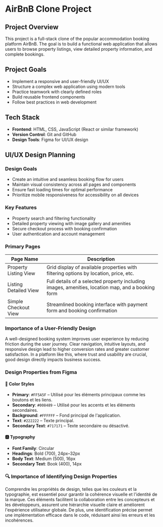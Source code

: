 # AirBnB Clone Project

## Project Overview

This project is a full-stack clone of the popular accommodation booking platform AirBnB. The goal is to build a functional web application that allows users to browse property listings, view detailed property information, and complete bookings.

## Project Goals

- Implement a responsive and user-friendly UI/UX
- Structure a complex web application using modern tools
- Practice teamwork with clearly defined roles
- Build reusable frontend components
- Follow best practices in web development

## Tech Stack

- **Frontend**: HTML, CSS, JavaScript (React or similar framework)
- **Version Control**: Git and GitHub
- **Design Tools**: Figma for UI/UX design


## UI/UX Design Planning

### Design Goals

- Create an intuitive and seamless booking flow for users
- Maintain visual consistency across all pages and components
- Ensure fast loading times for optimal performance
- Prioritize mobile responsiveness for accessibility on all devices

### Key Features

- Property search and filtering functionality
- Detailed property viewing with image gallery and amenities
- Secure checkout process with booking confirmation
- User authentication and account management

### Primary Pages

| Page Name               | Description                                                                 |
|-------------------------|-----------------------------------------------------------------------------|
| Property Listing View   | Grid display of available properties with filtering options by location, price, etc. |
| Listing Detailed View   | Full details of a selected property including images, amenities, location map, and a booking form |
| Simple Checkout View    | Streamlined booking interface with payment form and booking confirmation |

### Importance of a User-Friendly Design

A well-designed booking system improves user experience by reducing friction during the user journey. Clear navigation, intuitive layouts, and responsive design lead to higher conversion rates and greater customer satisfaction. In a platform like this, where trust and usability are crucial, good design directly impacts business success.


### Design Properties from Figma

#### 🎨 Color Styles

- **Primary**: `#FF5A5F` – Utilisé pour les éléments principaux comme les boutons et les liens.
- **Secondary**: `#008489` – Utilisé pour les accents et les éléments secondaires.
- **Background**: `#FFFFFF` – Fond principal de l'application.
- **Text**: `#222222` – Texte principal.
- **Secondary Text**: `#717171` – Texte secondaire ou désactivé.

#### 🅰️ Typography

- **Font Family**: Circular
- **Headings**: Bold (700), 24px–32px
- **Body Text**: Medium (500), 16px
- **Secondary Text**: Book (400), 14px

### 🔍 Importance of Identifying Design Properties

Comprendre les propriétés de design, telles que les couleurs et la typographie, est essentiel pour garantir la cohérence visuelle et l'identité de la marque. Ces éléments facilitent la collaboration entre les concepteurs et les développeurs, assurent une hiérarchie visuelle claire et améliorent l'expérience utilisateur globale. De plus, une identification précise permet une implémentation efficace dans le code, réduisant ainsi les erreurs et les incohérences.


